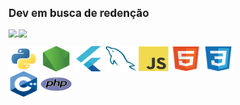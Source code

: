 ## Dev em busca de redenção

<a href="https://github.com/anuraghazra/github-readme-stats">
  <img height=170 align="center" src="https://github-readme-stats.vercel.app/api?username=HugoSants&show_icons=true&theme=radical" />
</a>
<a href="https://github.com/anuraghazra/convoychat">
  <img height=170 align="center" src="https://github-readme-stats.vercel.app/api/top-langs/?username=HugoSants&layout=compact&theme=radical" /> 
</a>

<div style="display: inline_block"><br>
  <img align="center" alt="Hugo-Python" height="50" width="60" src="https://raw.githubusercontent.com/devicons/devicon/master/icons/python/python-original.svg">
  <img align="center" alt="Hugo-nodejs" height="50" width="60" src="https://raw.githubusercontent.com/devicons/devicon/master/icons/nodejs/nodejs-original.svg">
   <img align="center" alt="Hugo-flutter" height="50" width="60" src="https://raw.githubusercontent.com/devicons/devicon/master/icons/flutter/flutter-original.svg">
  <img align="center" alt="Hugo-Mysql" height="50" width="60" src="https://raw.githubusercontent.com/devicons/devicon/master/icons/mysql/mysql-original.svg">
  <img align="center" alt="Hugo-Javascript" height="50" width="60" src="https://raw.githubusercontent.com/devicons/devicon/master/icons/javascript/javascript-original.svg">
  <img align="center" alt="Hugo-HTML" height="50" width="60" src="https://raw.githubusercontent.com/devicons/devicon/master/icons/html5/html5-original.svg">
  <img align="center" alt="Hugo-CSS" height="50" width="60" src="https://raw.githubusercontent.com/devicons/devicon/master/icons/css3/css3-original.svg">
  <img align="center" alt="Hugo-Cplusplus" height="50" width="60" src="https://raw.githubusercontent.com/devicons/devicon/master/icons/cplusplus/cplusplus-original.svg">
   <img align="center" alt="Hugo-Php" height="50" width="60" src="https://raw.githubusercontent.com/devicons/devicon/master/icons/php/php-original.svg">
</div>
  
  ##
